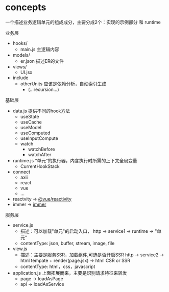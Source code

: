 # concepts

一个描述业务逻辑单元的组成成分，主要分成2个：实现的示例部分 和 runtime

业务层

- hooks/
  - main.js 主逻辑内容
- models/
  - er.json 描述ER的文件
- views/
  - UI.jsx
- include
  - otherUnits 应该是依赖分析，自动索引生成
    - (...recursion...)

基础层

- data.js 提供不同的hook方法
  - useState
  - useCache
  - useModel
  - useComputed
  - useInputCompute
  - watch
    - watchBefore
    - watchAfter
- runtime.js “单元”的执行器，内含执行时所需的上下文全局变量
  - CurrentHookStack
- connect
  - axii
  - react
  - vue
  - ...
- reactvity -> [@vue/reactivity](https://github.com/vuejs/core/tree/main/packages/reactivity)
- immer -> [immer](https://github.com/immerjs/immer)

服务层

- service.js
  - 描述：可以加载"单元"的启动入口， http -> service1 -> runtime -> "单元"
  - contentType: json, buffer, stream, image, file
- view.js
  - 描述：主要是服务SSR，加载组件,可选是否开启SSR  http -> service2 -> html tempate + render(page.jsx) -> html CSR or SSR
  - contentType: html，css，javascript
- application.js 上面拓展而来，主要是识别请求特征来转发
  - page -> loadAsPage
  - api -> loadAsService
